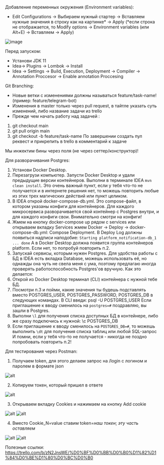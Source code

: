 Добавление переменных окружения (Environment variables):
- Edit Configurations -> Выбираем нужный стартер -> Вставляем нужные значения в строку как на картинке* -> Apply
  (*если строка не отображается, то Modify options -> Environment variables (или Alt+E) -> Вставляем -> Apply)

![image](https://user-images.githubusercontent.com/94536519/160442353-96da2387-de34-4fdd-8370-895ff792393a.png)

Перед запуском:
- Установи JDK 11
- Idea-> Plugins -> Lombok -> Install
- Idea -> Settings -> Build, Execution, Deployment -> Compiler -> Annotation Proccesor -> Enable annotation Proccesing

Git Branching:
- Новые ветки с изменениями должны называться feature/task-name! (пример: feature/telegram-bot)
- Изменения в master только через pull request, в тайтле указать суть изменений, либо название задачи из trello
- Прежде чем начать работу над задачей :
1) git checkout main
2) git pull origin main
3) git checkout -b feature/task-name
По завершении создать пул реквест и прикрепить в trello в комментарий к задаче

Мы инжектим бины через поля (не через сеттер/конструктор)!

Для разворачивания Postgres:
1) Установи Docker Desktop.
2) Перезагрузи компьютер. Запусти Docker Desktop и удали предыдущие версии контейнеров. 
Выполни в терминале IDEA `mvn clean install`. Это очень важный пункт, если у тебя что-то не получается и в интернете 
решения нет, то можешь повторить любые из этих трех магических действий или пункт целиком.
3) В IDEA открой docker-compose-db.yml. Это compose-файл, в котором указаны конфиги для контейнеров.
Для каждого микросервиса разворачивается свой контейнер с Postgres внутри, и для каждого конфиги свои. 
Внимательно смотри на конфиги!
4) Жмем на кнопку docker-compose up рядом с services или открываем вкладку Services 
жмем Docker -> Deploy -> docker-compose-db.yml: Compose Deployment. В Deploy Log должны появиться
надписи наподобие:
    `Starting platform_notification-db_1 ... done`
А в Docker Desktop должна появится группа контейнеров platform. Если нет, то попробуй повторить п.2.
5) Запускай сервисы, которым нужен Postgres.
Для удобства работы с БД в IDEA есть вкладка Database, можешь использовать её, но однажды она чуть не свела меня с ума, 
поэтому предлагаю иногда проверять работоспособность Postgres'ов вручную. Как это делается:
6) Открой из Docker Desktop терминал (CLI) контейнера с нужной тебе БД.
7) Посмотри п.3 и пойми, какие значения ты будешь подставлять вместо POSTGRES_USER, POSTGRES_PASSWORD, POSTGRES_DB в следующих командах. 
В CLI введи:
    psql -U POSTGRES_USER 
Если приглашение к вводу сменилось на `postgres=#` поздравляю, вы зашли в Postgres. 
8) Выполни `\l` для получения списка доступных БД в контейнере, либо же сразу подключись к нужной:
    \c POSTGRES_DB
9) Если приглашение к вводу сменилось на `POSTGRES_DB=#`, то можешь выполнить `\dt` для получения списка таблиц или любой SQL-запрос
И помни, если у тебя что-то не получается - никогда не поздно попробовать повторить п.2!


Для тестирования через Postman:
    
1) Получаем token, для этого делаем запрос на /login с логином и паролем в формате json
    
![alt](https://i.ibb.co/c3cXS8C/img.png)
    
2) Копируем токен, который пришел в ответе
   
![alt](https://i.ibb.co/qyPJyTg/img-1.png)

3) Открываем вкладку Cookies и нажимаем на кнопку Add cookie
   
![alt](https://i.ibb.co/WsZGvmy/img-2.png) ![alt](https://i.ibb.co/09ms0yd/img-3.png)

4) Вместо Cookie_N=value ставим token=*наш токен*; *эту часть оставляем*
    
![alt](https://i.ibb.co/j8S68TD/img-6.png) ![alt](https://i.ibb.co/7vx42gV/img-5.png)

Полезные ссылки:
https://trello.com/b/zN2JnsWE/%D0%BF%D0%BB%D0%B0%D1%82%D1%84%D0%BE%D1%80%D0%BC%D0%B0